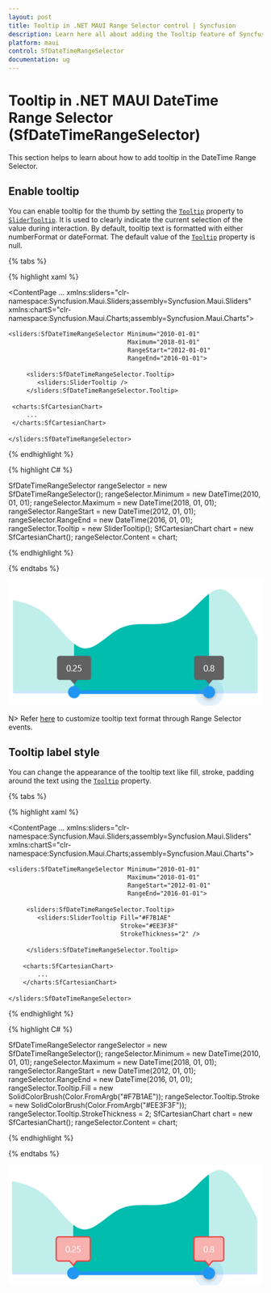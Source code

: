 ```yaml
---
layout: post
title: Tooltip in .NET MAUI Range Selector control | Syncfusion
description: Learn here all about adding the Tooltip feature of Syncfusion .NET MAUI Range Selector (SfDateTimeRangeSelector) control and more.
platform: maui
control: SfDateTimeRangeSelector
documentation: ug
---
```


# Tooltip in .NET MAUI DateTime Range Selector (SfDateTimeRangeSelector)

This section helps to learn about how to add tooltip in the DateTime Range Selector.

## Enable tooltip

You can enable tooltip for the thumb by setting the [`Tooltip`](https://help.syncfusion.com/cr/maui/Syncfusion.Maui.Sliders.SliderBase.html#Syncfusion_Maui_Sliders_SliderBase_Tooltip) property to [`SliderTooltip`](https://help.syncfusion.com/cr/maui/Syncfusion.Maui.Sliders.SliderTooltip.html). It is used to clearly indicate the current selection of the value during interaction. By default, tooltip text is formatted with either numberFormat or dateFormat. The default value of the [`Tooltip`](https://help.syncfusion.com/cr/maui/Syncfusion.Maui.Sliders.SliderBase.html#Syncfusion_Maui_Sliders_SliderBase_Tooltip) property is null. 

{% tabs %}

{% highlight xaml %}

<ContentPage 
             ...
             xmlns:sliders="clr-namespace:Syncfusion.Maui.Sliders;assembly=Syncfusion.Maui.Sliders"
             xmlns:chartS="clr-namespace:Syncfusion.Maui.Charts;assembly=Syncfusion.Maui.Charts">
    
    <sliders:SfDateTimeRangeSelector Minimum="2010-01-01" 
                                     Maximum="2018-01-01" 
                                     RangeStart="2012-01-01" 
                                     RangeEnd="2016-01-01">
         
         <sliders:SfDateTimeRangeSelector.Tooltip>
            <sliders:SliderTooltip />
         </sliders:SfDateTimeRangeSelector.Tooltip>
     
     <charts:SfCartesianChart>
         ...
     </charts:SfCartesianChart>
    
    </sliders:SfDateTimeRangeSelector>
</ContentPage>

{% endhighlight %}

{% highlight C# %}

SfDateTimeRangeSelector rangeSelector = new SfDateTimeRangeSelector();
rangeSelector.Minimum = new DateTime(2010, 01, 01);
rangeSelector.Maximum = new DateTime(2018, 01, 01);
rangeSelector.RangeStart = new DateTime(2012, 01, 01);
rangeSelector.RangeEnd = new DateTime(2016, 01, 01);
rangeSelector.Tooltip = new SliderTooltip();
SfCartesianChart chart = new SfCartesianChart();
rangeSelector.Content = chart;

{% endhighlight %}

{% endtabs %}

![RangeSelector tooltip](images/tooltip/tooltip.png)

N> Refer [here](https://help.syncfusion.com/maui/range-selector/events) to customize tooltip text format through Range Selector events.

## Tooltip label style

You can change the appearance of the tooltip text like fill, stroke, padding around the text using the [`Tooltip`](https://help.syncfusion.com/cr/maui/Syncfusion.Maui.Sliders.SliderBase.html#Syncfusion_Maui_Sliders_SliderBase_Tooltip) property.

{% tabs %}

{% highlight xaml %}

<ContentPage 
             ...
             xmlns:sliders="clr-namespace:Syncfusion.Maui.Sliders;assembly=Syncfusion.Maui.Sliders"
             xmlns:chartS="clr-namespace:Syncfusion.Maui.Charts;assembly=Syncfusion.Maui.Charts">
    
    <sliders:SfDateTimeRangeSelector Minimum="2010-01-01" 
                                     Maximum="2018-01-01" 
                                     RangeStart="2012-01-01" 
                                     RangeEnd="2016-01-01">
         
         <sliders:SfDateTimeRangeSelector.Tooltip>
            <sliders:SliderTooltip Fill="#F7B1AE" 
                                   Stroke="#EE3F3F" 
                                   StrokeThickness="2" />
        
         </sliders:SfDateTimeRangeSelector.Tooltip>
        
        <charts:SfCartesianChart>
            ...
        </charts:SfCartesianChart>
    
    </sliders:SfDateTimeRangeSelector>
</ContentPage>

{% endhighlight %}

{% highlight C# %}

SfDateTimeRangeSelector rangeSelector = new SfDateTimeRangeSelector();
rangeSelector.Minimum = new DateTime(2010, 01, 01);
rangeSelector.Maximum = new DateTime(2018, 01, 01);
rangeSelector.RangeStart = new DateTime(2012, 01, 01);
rangeSelector.RangeEnd = new DateTime(2016, 01, 01);
rangeSelector.Tooltip.Fill = new SolidColorBrush(Color.FromArgb("#F7B1AE"));
rangeSelector.Tooltip.Stroke = new SolidColorBrush(Color.FromArgb("#EE3F3F"));
rangeSelector.Tooltip.StrokeThickness = 2;
SfCartesianChart chart = new SfCartesianChart();
rangeSelector.Content = chart;

{% endhighlight %}

{% endtabs %}

![RangeSelector tooltip style](images/tooltip/tooltip-style.png)

